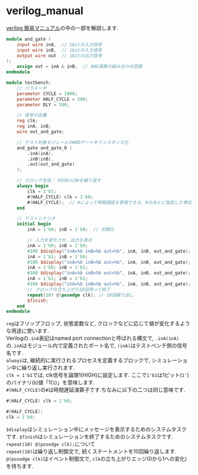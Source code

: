 verilog_manual
================

[verilog 簡易マニュアル](https://exp.mtl.t.u-tokyo.ac.jp/2024/b3exp/-/wikis/VerilogHDLManual)の中の一部を解説します.

``` verilog
module and_gate (
    input wire inA,  // 1bitの入力信号
    input wire inB,  // 1bitの入力信号
    output wire out  // 1bitの出力信号
);
    assign out = inA & inB;  // AND演算の組み合わせ回路
endmodule
```

``` verilog
module testbench;
    // パラメータ
    parameter CYCLE = 1000;
    parameter HALF_CYCLE = 500;
    parameter DLY = 500;

    // 信号の定義
    reg clk;
    reg inA, inB;
    wire out_and_gate;

    // テスト対象モジュールのANDゲートをインスタンス化
    and_gate and_gate_0 (
        .inA(inA),
        .inB(inB),
        .out(out_and_gate)
    );

    // クロック生成： HIGH/LOWを繰り返す
    always begin
        clk = 1'b1;
        #(HALF_CYCLE) clk = 1'b0;
        #(HALF_CYCLE);  // #によって時間遅延を表現できる、#のあとに指定した単位時間だけ待って次の処理に移る
    end

    // テストシナリオ
    initial begin
        inA = 1'b0; inB = 1'b0;  // 初期化

        // 入力を変化させ、出力を表示
        inA = 1'b0; inB = 1'b0;
        #100 $display("inA=%b inB=%b out=%b", inA, inB, out_and_gate);
        inA = 1'b1; inB = 1'b0;
        #100 $display("inA=%b inB=%b out=%b", inA, inB, out_and_gate);  
        inA = 1'b0; inB = 1'b1;
        #100 $display("inA=%b inB=%b out=%b", inA, inB, out_and_gate);  
        inA = 1'b1; inB = 1'b1;
        #100 $display("inA=%b inB=%b out=%b", inA, inB, out_and_gate);
        // クロックの立ち上がり10回待って終了
        repeat(10) @(posedge clk); // 10回繰り返し
        $finish;
    end
endmodule
```
`reg`はフリップフロップ, 状態変数など, クロックなどに応じて値が変化するような用途に使います.  
Verilogの`.inA`表記はnamed port connectionと呼ばれる構文で, `.inA(inA)`の`.inA`はモジュール内で定義されたポート名で, `(inA)`はテストベンチ側の信号名です.  
`always`は, 継続的に実行されるプロセスを定義するブロックで, シミュレーション中に繰り返し実行されます.  
`clk = 1'b1`では, clk信号を論理1(HIGH)に設定します. ここで`1'b1`は1ビット(`1'`)のバイナリ(`b`)値「1(`1`)」を意味します.  
`#(HALF_CYCLE)`の`#`は時間遅延演算子です.ちなみに以下の二つは同じ意味です.
``` verilog
#(HALF_CYCLE) clk = 1'b0;
```
``` verilog
#(HALF_CYCLE);
clk = 1'b0;
```
`$display`はシミュレーション中にメッセージを表示するためのシステムタスクです. `$finish`はシミュレーションを終了するためのシステムタスクです.  
`repeat(10) @(posedge clk);`について  
`repeat(10)`は繰り返し制御文で, 続くステートメントを10回繰り返します. `@(posedge clk)`はイベント制御文で, `clk`の立ち上がりエッジ(0から1への変化)を待ちます.
